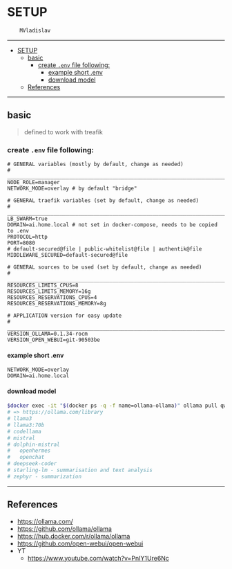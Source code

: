 # SETUP

```sh
    MVladislav
```

---

- [SETUP](#setup)
  - [basic](#basic)
    - [create `.env` file following:](#create-env-file-following)
      - [example short .env](#example-short-env)
      - [download model](#download-model)
  - [References](#references)

---

## basic

> defined to work with treafik

### create `.env` file following:

```env
# GENERAL variables (mostly by default, change as needed)
# ______________________________________________________________________________
NODE_ROLE=manager
NETWORK_MODE=overlay # by default "bridge"

# GENERAL traefik variables (set by default, change as needed)
# ______________________________________________________________________________
LB_SWARM=true
DOMAIN=ai.home.local # not set in docker-compose, needs to be copied to .env
PROTOCOL=http
PORT=8080
# default-secured@file | public-whitelist@file | authentik@file
MIDDLEWARE_SECURED=default-secured@file

# GENERAL sources to be used (set by default, change as needed)
# ______________________________________________________________________________
RESOURCES_LIMITS_CPUS=8
RESOURCES_LIMITS_MEMORY=16g
RESOURCES_RESERVATIONS_CPUS=4
RESOURCES_RESERVATIONS_MEMORY=8g

# APPLICATION version for easy update
# ______________________________________________________________________________
VERSION_OLLAMA=0.1.34-rocm
VERSION_OPEN_WEBUI=git-90503be
```

#### example short .env

```env
NETWORK_MODE=overlay
DOMAIN=ai.home.local
```

#### download model

```sh
$docker exec -it "$(docker ps -q -f name=ollama-ollama)" ollama pull qwen2.5-coder:32b
# => https://ollama.com/library
# llama3
# llama3:70b
# codellama
# mistral
# dolphin-mistral
#   openhermes
#   openchat
# deepseek-coder
# starling-lm - summarisation and text analysis
# zephyr - summarization
```

---

## References

- <https://ollama.com/>
- <https://github.com/ollama/ollama>
- <https://hub.docker.com/r/ollama/ollama>
- <https://github.com/open-webui/open-webui>
- YT
  - <https://www.youtube.com/watch?v=PnIY1Ure6Nc>

